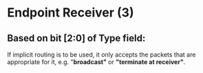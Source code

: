 # Endpoint Receiver (3)

## Based on bit \[2:0] of Type field:

If implicit routing is to be used, it only accepts the packets that are appropriate for it, e.g. "**broadcast"** or **"terminate at receiver"**.

